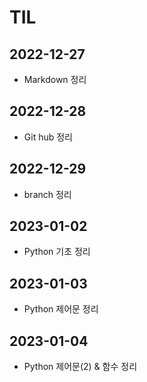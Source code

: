 # TIL
## 2022-12-27
- Markdown 정리
## 2022-12-28
- Git hub 정리
## 2022-12-29
-  branch 정리
## 2023-01-02
- Python 기초 정리
## 2023-01-03
- Python 제어문 정리
## 2023-01-04
- Python 제어문(2) & 함수 정리

